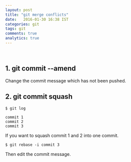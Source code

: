 ```yaml
---
layout: post
title: "git merge conflicts"
date:   2016-01-30 16:38 IST
categories: git
tags: git
comments: true
analytics: true
---
```


<br>

## 1. git commit --amend

Change the commit message which has not been pushed.

## 2. git commit squash

~~~
$ git log

commit 1
commit 2
commit 3
~~~

If you want to squash commit 1 and 2 into one commit.

~~~
$ git rebase -i commit 3
~~~

Then edit the commit message.
